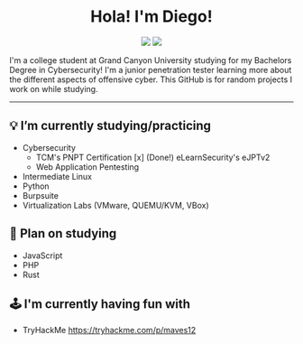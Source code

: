 <h1 align="center">Hola! I'm Diego!</h1>
<p align="center">
    <a href="https://twitter.com/maverickcyber_"><img src="https://img.shields.io/badge/twitter-%231FA1F1?style=flat&logo=twitter&logoColor=white"/></a>
    <a href="https://www.linkedin.com/in/diego-b-2002/"><img src="https://img.shields.io/badge/linkedin-%230177B5?style=flat&logo=linkedin&logoColor=white"/></a>
  </p>

I'm a college student at Grand Canyon University studying for my Bachelors Degree in Cybersecurity! I'm a junior penetration tester learning more about the different aspects of offensive cyber. This GitHub is for random projects I work on while studying.

---
## 💡 I’m currently studying/practicing
- Cybersecurity
  - TCM's PNPT Certification
  [x] (Done!) eLearnSecurity's eJPTv2
  - Web Application Pentesting
- Intermediate Linux
- Python
- Burpsuite
- Virtualization Labs (VMware, QUEMU/KVM, VBox)

## 🌱 Plan on studying
- JavaScript
- PHP
- Rust

## 🕹 I'm currently having fun with
- TryHackMe https://tryhackme.com/p/maves12
